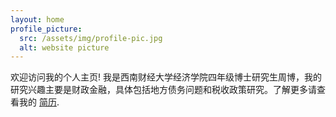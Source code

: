 ```yaml
---
layout: home
profile_picture:
  src: /assets/img/profile-pic.jpg
  alt: website picture
---
```


<p>
  欢迎访问我的个人主页! 我是西南财经大学经济学院四年级博士研究生周博，我的研究兴趣主要是财政金融，具体包括地方债务问题和税收政策研究。了解更多请查看我的 <a href="/assets/CV.pdf">简历</a>.
</p>


